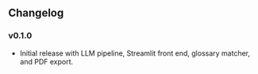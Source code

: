 ## Changelog

### v0.1.0
- Initial release with LLM pipeline, Streamlit front end, glossary matcher, and PDF export.